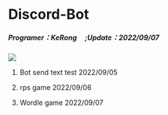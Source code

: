 # Discord-Bot
##### Programer：KeRong &nbsp;&nbsp;&nbsp;&nbsp;;Update：2022/09/07
![](https://i.imgur.com/vvu4QsJ.gif)

1. Bot send text test 2022/09/05

2. rps game 2022/09/06

3. Wordle game 2022/09/07
